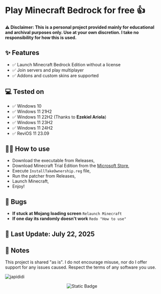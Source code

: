 # Play Minecraft Bedrock for free 👍

**⚠ Disclaimer: 
This is a personal project provided mainly for educational and archival purposes only.
Use at your own discretion. I take no responsibility for how this is used.**

## ✨ Features

- ✅ Launch Minecraft Bedrock Edition without a license
- ✅ Join servers and play multiplayer
- ✅ Addons and custom skins are supported

## 💻 Tested on

- ✅ Windows 10
- ✅ Windows 11 21H2
- ✅ Windows 11 22H2 (Thanks to **Ezekiel Ariola**)
- ✅ Windows 11 23H2
- ✅ Windows 11 24H2
- ✅ ReviOS 11 23.09

## 💁‍♀️ How to use

- Download the executable from Releases,
- Download Minecraft Trial Edition from the [Microsoft Store](https://apps.microsoft.com/store/detail/minecraft-for-windows/9nblggh2jhxj?hl=en-us&gl=us),
- Execute `InstallTakeOwnership.reg` file,
- Run the patcher from Releases,
- Launch Minecraft,
- Enjoy!

## 🐛 Bugs

- **If stuck at Mojang loading screen** `Relaunch Minecraft`
- **If one day its randomly doesn't work** `Redo "How to use"`
  
## 📝 Last Update: July 22, 2025


## 💬 Notes
This project is shared "as is". 
I do not encourage misuse, nor do I offer support for any issues caused.
Respect the terms of any software you use.

![japididi](https://github.com/jtlw99/Crack-Minecraft-Bedrock/assets/93564256/8ccefa90-70b7-4a11-aa74-85b803d4a6a6)
<p align="center"> <img alt="Static Badge" src="https://img.shields.io/badge/JT_Studio-Verified-green"> </p>
